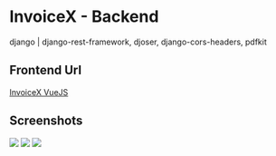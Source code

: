 # InvoiceX - Backend
django | django-rest-framework, djoser, django-cors-headers, pdfkit

## Frontend Url
[InvoiceX VueJS](https://github.com/kripikroli/invoicex_vuejs)

## Screenshots
<img width=“964” src="https://github.com/kripikroli/invoicex_vuejs/blob/master/screenshots/invoice.png">

<img width=“964” src="https://github.com/kripikroli/invoicex_vuejs/blob/master/screenshots/client-2.png">

<img width=“964” src="https://github.com/kripikroli/invoicex_vuejs/blob/master/screenshots/invoice-pdf.png">